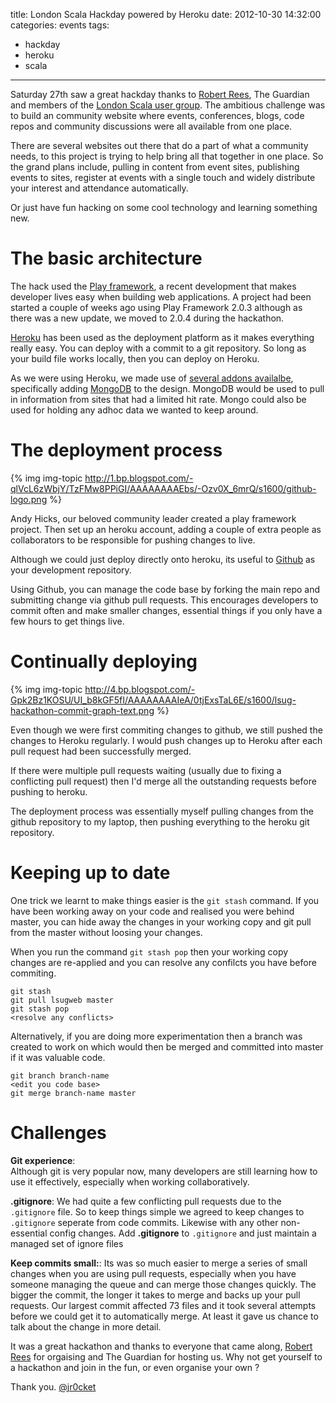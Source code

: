title: London Scala Hackday powered by Heroku
date: 2012-10-30 14:32:00
categories: events
tags: 
- hackday
- heroku
- scala
---

Saturday 27th saw a great hackday thanks to [Robert Rees](https://twitter.com/rrees), The Guardian and members of the [London Scala user group](http://www.meetup.com/london-scala/).  The ambitious challenge was to build an community website where events, conferences, blogs, code repos and  community discussions were all available from one place.

There are several websites out there that do a part of what a community  needs, to this project is trying to help bring all that together in one  place.  So the grand plans include, pulling in content from event sites,  publishing events to sites, register at events with a single touch and  widely distribute your interest and attendance automatically.

Or just have fun hacking on some cool technology and learning something new.

<!-- more -->

# The basic architecture

The hack used the [Play framework](http://www.playframework.org/), a recent development that makes developer lives easy when building web applications.  A project had been started a couple of weeks ago using Play Framework 2.0.3 although as there was a new update, we moved to 2.0.4 during the hackathon.

[Heroku](http://www.heroku.com) has been used as the deployment platform as it makes everything really easy.  You can deploy with a commit to a git repository.  So long as your build file works locally, then you can deploy on Heroku.

As we were using Heroku, we made use of [several addons availalbe](https://addons.heroku.com/), specifically adding [MongoDB](https://addons.heroku.com/mongolab) to the design.  MongoDB would be used to pull in information from sites  that had a limited hit rate.  Mongo could also be used for holding any  adhoc data we wanted to keep around.

# The deployment process

{% img img-topic http://1.bp.blogspot.com/-qlVcL6zWbjY/TzFMw8PPiGI/AAAAAAAAEbs/-Ozv0X_6mrQ/s1600/github-logo.png %}

Andy Hicks, our beloved community leader created a play framework project.  Then set up an heroku account, adding a couple of extra people as collaborators to be responsible for pushing changes to live.

Although we could just deploy directly onto heroku, its useful to [Github](http://www.github.com) as your development repository.

Using Github, you can manage the code base by forking the main repo and submitting change via github pull requests.  This encourages developers to commit often and make smaller changes, essential things if you only have a few hours to get things live.

# Continually deploying
{% img img-topic http://4.bp.blogspot.com/-Gpk2Bz1KOSU/UI_b8kGF5fI/AAAAAAAAIeA/0tjExsTaL6E/s1600/lsug-hackathon-commit-graph-text.png %} 

Even though we were first commiting changes to github, we still pushed the  changes to Heroku regularly.  I would push changes up to Heroku after each pull request had been successfully merged.

If there were multiple pull requests waiting (usually due to fixing a conflicting pull request) then I'd merge all the outstanding requests before pushing to heroku.

The deployment process was essentially myself pulling changes from the github repository to my laptop, then pushing everything to the heroku git repository.

# Keeping up to date

One trick we learnt to make things easier is the `git stash` command.  If you have been working away on your code and realised you  were behind master, you can hide away the changes in your working copy  and git pull from the master without loosing your changes.

When you run the command `git stash pop` then your working copy changes are re-applied and you can resolve any confilcts you have before commiting.

    git stash
    git pull lsugweb master
    git stash pop 
    <resolve any conflicts>

Alternatively, if you are doing more experimentation then a branch was created to work  on which would then be merged and committed into master if it was valuable code.

    git branch branch-name
    <edit you code base>
    git merge branch-name master

# Challenges 

**Git experience**:  
Although git is very popular now, many developers are still learning how to use it effectively, especially when working collaboratively.  

**.gitignore**: 
We had quite a few conflicting pull requests due to the `.gitignore` file.  So to keep things simple we agreed to keep changes to `.gitignore` seperate from code commits.  Likewise with any other non-essential config changes.  Add **.gitignore** to `.gitignore` and just  maintain a managed set of ignore files

**Keep commits small:**:
Its  was so much easier to merge a series of small changes when you are using pull requests, especially when you have someone managing the queue  and can merge those changes quickly.  The bigger the commit, the longer it takes to merge and backs up your pull requests.  Our largest commit affected 73 files and it took several attempts before we could get it to automatically merge.  At least it gave us chance to talk about the  change in more detail.

It was a great hackathon and thanks to everyone that came along, [Robert Rees](https://twitter.com/rrees) for orgaising and The Guardian for hosting us.  Why not get yourself to a hackathon and join in the fun, or even organise your own ?

Thank you.
[@jr0cket](https://twitter.com/jr0cket)
